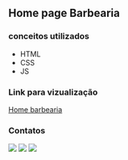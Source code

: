 ## Home page Barbearia

### conceitos utilizados
<ul>
    <li>HTML</li>
    <li>CSS</li>
    <li>JS</li>
</ul>

### Link para vizualização

<a href="https://stalwart-cannoli-193810.netlify.app" target="_blank">Home barbearia</a>

### Contatos
<div>
<a href="https://instagram.com/otavio_mbarra" target="_blank"><img src="https://img.shields.io/badge/-Instagram-%23E4405F?style=for-the-badge&logo=instagram&logoColor=white" target="_blank"></a>
<a href = "mailto:otaviombarra@gmail.com"><img src="https://img.shields.io/badge/Gmail-D14836?style=for-the-badge&logo=gmail&logoColor=white" target="_blank"></a>
<a href="https://www.linkedin.com/in/otávio-barra-72879621b/" target="_blank"><img src="https://img.shields.io/badge/-LinkedIn-%230077B5?style=for-the-badge&logo=linkedin&logoColor=white" target="_blank"></a>   
</div>
